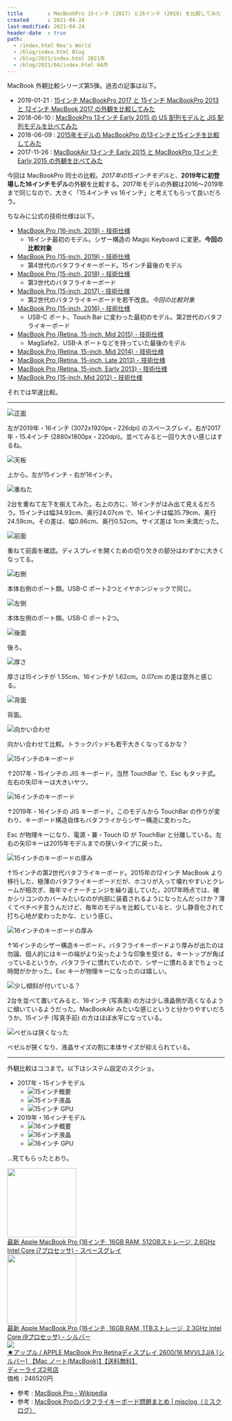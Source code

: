 ```yaml
---
title        : MacBookPro 15インチ (2017) と16インチ (2019) を比較してみた
created      : 2021-04-24
last-modified: 2021-04-24
header-date  : true
path:
  - /index.html Neo's World
  - /blog/index.html Blog
  - /blog/2021/index.html 2021年
  - /blog/2021/04/index.html 04月
---
```


MacBook 外観比較シリーズ第5弾。過去の記事は以下。

- 2019-01-21 : [15インチ MacBookPro 2017 と 15インチ MacBookPro 2013 と 12インチ MacBook 2017 の外観を比較してみた](/blog/2019/01/21-01.html)
- 2018-06-10 : [MacBookPro 13インチ Early 2015 の US 配列モデルと JIS 配列モデルを比べてみた](/blog/2018/06/10-01.html)
- 2018-06-09 : [2015年モデルの MacBookPro の13インチと15インチを比較してみた](/blog/2018/06/09-02.html)
- 2017-11-26 : [MacBookAir 13インチ Early 2015 と MacBookPro 13インチ Early 2015 の外観を比べてみた](/blog/2017/11/26-02.html)

今回は MacBookPro 同士の比較。*2017年の15インチモデル*と、**2019年に初登場した16インチモデル**の外観を比較する。2017年モデルの外観は2016～2019年まで同じなので、大きく「15.4インチ vs 16インチ」と考えてもらって良いだろう。

ちなみに公式の技術仕様は以下。

- [MacBook Pro (16-inch, 2019) - 技術仕様](https://support.apple.com/kb/SP809?locale=ja_JP)
  - 16インチ最初のモデル。シザー構造の Magic Keyboard に変更。**今回の比較対象**
- [MacBook Pro (15-inch, 2019) - 技術仕様](https://support.apple.com/kb/SP794?viewlocale=ja_JP&amp;locale=ja_JP)
  - 第4世代のバタフライキーボード。15インチ最後のモデル
- [MacBook Pro (15-inch, 2018) - 技術仕様](https://support.apple.com/kb/SP776?viewlocale=ja_JP&amp;locale=ja_JP)
  - 第3世代のバタフライキーボード
- [MacBook Pro (15-inch, 2017) - 技術仕様](https://support.apple.com/kb/SP756?viewlocale=ja_JP&amp;locale=ja_JP)
  - 第2世代のバタフライキーボードを若干改良。*今回の比較対象*
- [MacBook Pro (15-inch, 2016) - 技術仕様](https://support.apple.com/kb/SP749?viewlocale=ja_JP&amp;locale=ja_JP)
  - USB-C ポート、Touch Bar に変わった最初のモデル。第2世代のバタフライキーボード
- [MacBook Pro (Retina, 15-inch, Mid 2015) - 技術仕様](https://support.apple.com/kb/SP719?viewlocale=ja_JP&amp;locale=ja_JP)
  - MagSafe2、USB-A ポートなどを持っていた最後のモデル
- [MacBook Pro (Retina, 15-inch, Mid 2014) - 技術仕様](https://support.apple.com/kb/SP704?viewlocale=ja_JP&amp;locale=ja_JP)
- [MacBook Pro (Retina, 15-inch, Late 2013) - 技術仕様](https://support.apple.com/kb/SP690?viewlocale=ja_JP&amp;locale=ja_JP)
- [MacBook Pro (Retina, 15-inch, Early 2013) - 技術仕様](https://support.apple.com/kb/SP669?viewlocale=ja_JP&amp;locale=ja_JP)
- [MacBook Pro (15-inch, Mid 2012) - 技術仕様](https://support.apple.com/kb/SP694?viewlocale=ja_JP&amp;locale=ja_JP)

それでは早速比較。

-----

![正面](./24-01-01.jpg)

左が2019年・16インチ (3072x1920px・226dpi) のスペースグレイ。右が2017年・15.4インチ (2880x1800px・220dpi)。並べてみると一回り大きい感じはするね。

![天板](./24-01-02.jpg)

上から。左が15インチ・右が16インチ。

![重ねた](./24-01-03.jpg)

2台を重ねて左下を揃えてみた。右上の方に、16インチがはみ出て見えるだろう。15インチは幅34.93cm、奥行24.07cm で、16インチは幅35.79cm、奥行24.59cm。その差は、幅0.86cm、奥行0.52cm。サイズ差は 1cm 未満だった。

![前面](./24-01-04.jpg)

重ねて前面を確認。ディスプレイを開くための切り欠きの部分はわずかに大きくなってる。

![右側](./24-01-05.jpg)

本体右側のポート類。USB-C ポート2つとイヤホンジャックで同じ。

![左側](./24-01-06.jpg)

本体左側のポート類。USB-C ポート2つ。

![後面](./24-01-07.jpg)

後ろ。

![厚さ](./24-01-08.jpg)

厚さは15インチが 1.55cm、16インチが 1.62cm。0.07cm の差は意外と感じる。

![背面](./24-01-09.jpg)

背面。

![向かい合わせ](./24-01-10.jpg)

向かい合わせて比較。トラックパッドも若干大きくなってるかな？

![15インチのキーボード](./24-01-11.jpg)

↑2017年・15インチの JIS キーボード。当然 TouchBar で、Esc もタッチ式。左右の矢印キーは大きいヤツ。

![16インチのキーボード](./24-01-12.jpg)

↑2019年・16インチの JIS キーボード。このモデルから TouchBar の作りが変わり、キーボード構造自体もバタフライからシザー構造に変わった。

Esc が物理キーになり、電源・兼・Touch ID が TouchBar と分離している。左右の矢印キーは2015年モデルまでの狭いタイプに戻った。

![15インチのキーボードの厚み](./24-01-13.jpg)

↑15インチの第2世代バタフライキーボード。2015年の12インチ MacBook より移行した、極薄のバタフライキーボードだが、ホコリが入って壊れやすいとクレームが相次ぎ、毎年マイナーチェンジを繰り返していた。2017年時点では、確かシリコンのカバーみたいなのが内部に装着されるようになったんだっけか？薄くてペチペチ言うんだけど、毎年のモデルを比較していると、少し静音化されて打ち心地が変わったかな、という感じ。

![16インチのキーボードの厚み](./24-01-14.jpg)

↑16インチのシザー構造キーボード。バタフライキーボードより厚みが出たのは勿論、個人的にはキーの端がより尖ったような印象を受ける。キートップが角ばっているというか。バタフライに慣れていたので、シザーに慣れるまでちょっと時間がかかった。Esc キーが物理キーになったのは嬉しい。

![少し傾斜が付いている？](./24-01-15.jpg)

2台を並べて置いてみると、16インチ (写真奥) の方は少し液晶側が高くなるように傾いているようだった。MacBookAir みたいな感じというと分かりやすいだろうか。15インチ (写真手前) の方はほぼ水平になっている。

![ベゼルは狭くなった](./24-01-16.jpg)

ベゼルが狭くなり、液晶サイズの割に本体サイズが抑えられている。

-----

外観比較はココまで。以下はシステム設定のスクショ。

- 2017年・15インチモデル
  - ![15インチ概要](./24-01-17.png)
  - ![15インチ液晶](./24-01-18.png)
  - ![15インチ GPU](./24-01-19.png)
- 2019年・16インチモデル
  - ![16インチ概要](./24-01-20.png)
  - ![16インチ液晶](./24-01-21.png)
  - ![16インチ GPU](./24-01-22.png)

…見てもらったとおり。

<div class="ad-amazon">
  <div class="ad-amazon-image">
    <a href="https://www.amazon.co.jp/dp/B081GH8ZXM?tag=neos21-22&amp;linkCode=osi&amp;th=1&amp;psc=1">
      <img src="https://m.media-amazon.com/images/I/41Y2Vs8NgSL._SL160_.jpg" width="160" height="160">
    </a>
  </div>
  <div class="ad-amazon-info">
    <div class="ad-amazon-title">
      <a href="https://www.amazon.co.jp/dp/B081GH8ZXM?tag=neos21-22&amp;linkCode=osi&amp;th=1&amp;psc=1">最新 Apple MacBook Pro (16インチ, 16GB RAM, 512GBストレージ, 2.6GHz Intel Core i7プロセッサ) - スペースグレイ</a>
    </div>
  </div>
</div>

<div class="ad-amazon">
  <div class="ad-amazon-image">
    <a href="https://www.amazon.co.jp/dp/B081G97LZG?tag=neos21-22&amp;linkCode=osi&amp;th=1&amp;psc=1">
      <img src="https://m.media-amazon.com/images/I/31Kkzr2dyqL._SL160_.jpg" width="160" height="160">
    </a>
  </div>
  <div class="ad-amazon-info">
    <div class="ad-amazon-title">
      <a href="https://www.amazon.co.jp/dp/B081G97LZG?tag=neos21-22&amp;linkCode=osi&amp;th=1&amp;psc=1">最新 Apple MacBook Pro (16インチ, 16GB RAM, 1TBストレージ, 2.3GHz Intel Core i9プロセッサ) - シルバー</a>
    </div>
  </div>
</div>

<div class="ad-rakuten">
  <div class="ad-rakuten-image">
    <a href="https://hb.afl.rakuten.co.jp/hgc/g00rd002.waxyc382.g00rd002.waxyd188/?pc=https%3A%2F%2Fitem.rakuten.co.jp%2Fe-cutestyle%2Fp000000704742%2F&amp;m=http%3A%2F%2Fm.rakuten.co.jp%2Fe-cutestyle%2Fi%2F19743219%2F">
      <img src="https://thumbnail.image.rakuten.co.jp/@0_mall/e-cutestyle/cabinet/img026/p000000704742_1.jpg?_ex=128x128">
    </a>
  </div>
  <div class="ad-rakuten-info">
    <div class="ad-rakuten-title">
      <a href="https://hb.afl.rakuten.co.jp/hgc/g00rd002.waxyc382.g00rd002.waxyd188/?pc=https%3A%2F%2Fitem.rakuten.co.jp%2Fe-cutestyle%2Fp000000704742%2F&amp;m=http%3A%2F%2Fm.rakuten.co.jp%2Fe-cutestyle%2Fi%2F19743219%2F">★アップル / APPLE MacBook Pro Retinaディスプレイ 2600/16 MVVL2J/A [シルバー] 【Mac ノート(MacBook)】【送料無料】</a>
    </div>
    <div class="ad-rakuten-shop">
      <a href="https://hb.afl.rakuten.co.jp/hgc/g00rd002.waxyc382.g00rd002.waxyd188/?pc=https%3A%2F%2Fwww.rakuten.co.jp%2Fe-cutestyle%2F&amp;m=http%3A%2F%2Fm.rakuten.co.jp%2Fe-cutestyle%2F">ディーライズ2号店</a>
    </div>
    <div class="ad-rakuten-price">価格 : 246520円</div>
  </div>
</div>

- 参考 : [MacBook Pro - Wikipedia](https://ja.wikipedia.org/wiki/MacBook_Pro)
- 参考 : [MacBook Proのバタフライキーボード問題まとめ | misclog（ミスクログ）](https://misc-log.com/macbookpro-butterfly-keybord/)

